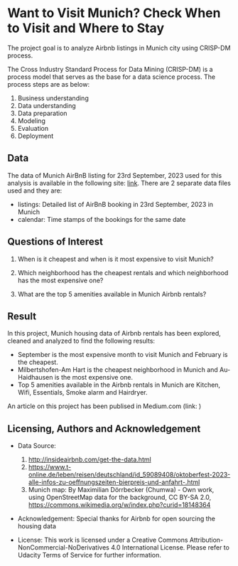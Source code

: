# Want to Visit Munich? Check When to Visit and Where to Stay

The project goal is to analyze Airbnb listings in Munich city using CRISP-DM process.

The Cross Industry Standard Process for Data Mining (CRISP-DM) is a process model that serves as the base for a data science process. The process steps are as below:

1. Business understanding
2. Data understanding
3. Data preparation
4. Modeling
5. Evaluation
6. Deployment

## Data

The data of Munich AirBnB listing for 23rd September, 2023 used for this analysis is available in the following site: [link](http://insideairbnb.com/get-the-data.html). There are 2 separate data files used and they are:

- listings: Detailed list of AirBnB booking in 23rd September, 2023 in Munich
- calendar: Time stamps of the bookings for the same date

## Questions of Interest

1) When is it cheapest and when is it most expensive to visit Munich?

2) Which neighborhood has the cheapest rentals and which neighborhood has the most expensive one?

3) What are the top 5 amenities available in Munich Airbnb rentals?

## Result
In this project, Munich housing data of Airbnb rentals has been explored, cleaned and analyzed to find the following results:

- September is the most expensive month to visit Munich and February is the cheapest.
- Milbertshofen-Am Hart is the cheapest neighborhood in Munich and Au-Haidhausen is the most expensive one.
- Top 5 amenities available in the Airbnb rentals in Munich are Kitchen, Wifi, Essentials, Smoke alarm and Hairdryer.

An article on this project has been publised in Medium.com (link: )

## Licensing, Authors and Acknowledgement

- Data Source:
    1. http://insideairbnb.com/get-the-data.html
    2. https://www.t-online.de/leben/reisen/deutschland/id_59089408/oktoberfest-2023-alle-infos-zu-oeffnungszeiten-bierpreis-und-anfahrt-.html
    3. Munich map: By Maximilian Dörrbecker (Chumwa) - Own work, using OpenStreetMap data for the background, CC BY-SA 2.0, https://commons.wikimedia.org/w/index.php?curid=18148364

- Acknowledgement: Special thanks for Airbnb for open sourcing the housing data

- License: This work is licensed under a Creative Commons Attribution-NonCommercial-NoDerivatives 4.0 International License. Please refer to Udacity Terms of Service for further information.
